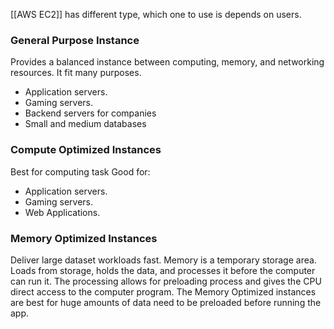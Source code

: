 [[AWS EC2]] has different type, which one to use is depends on users.

### General Purpose Instance
Provides a balanced instance between computing, memory, and networking resources.
It fit many purposes. 
- Application servers.
- Gaming servers.
- Backend servers for companies
- Small and medium databases

### Compute Optimized Instances
Best for computing task
Good for:
- Application servers.
- Gaming servers.
- Web Applications.

### Memory Optimized Instances
Deliver large dataset workloads fast. 
Memory is a temporary storage area.
Loads from storage, holds the data, and processes it before the computer can run it.
The processing allows for preloading process and gives the CPU direct access to the computer program.
The Memory Optimized instances are best for huge amounts of data need to be preloaded before running the app.

